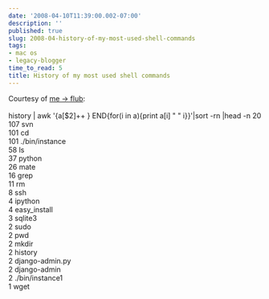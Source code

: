 ```yaml
---
date: '2008-04-10T11:39:00.002-07:00'
description: ''
published: true
slug: 2008-04-history-of-my-most-used-shell-commands
tags:
- mac os
- legacy-blogger
time_to_read: 5
title: History of my most used shell commands
---
```


Courtesy of <a href="http://bruynooghe.blogspot.com/2008/04/shell-history.html">me -&gt; flub</a>:<br /><br />history | awk '{a[$2]++ } END{for(i in a){print a[i] " " i}}'|sort -rn |head -n 20<br />107 svn<br />101 cd<br />101 ./bin/instance<br />58 ls<br />37 python<br />26 mate<br />16 grep<br />11 rm<br />8 ssh<br />4 ipython<br />4 easy_install<br />3 sqlite3<br />2 sudo<br />2 pwd<br />2 mkdir<br />2 history<br />2 django-admin.py<br />2 django-admin<br />2 ./bin/instance1<br />1 wget